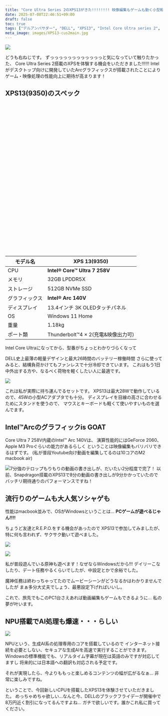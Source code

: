 ```yaml
---
title: "Core Ultra Series 2のXPS13がきた!!!!!!!! 映像編集もゲームも動く小型軽量本命PC"
date: 2025-07-08T22:46:51+09:00
draft: false
toc: true
tags: ["デルアンバサダー", "DELL", "XPS13", "Intel Core Ultra series 2", "XPS体験モニター"]
meta_image: images/XPS13-cus2main.jpg
---
```

![](/images/XPS13-main.jpg)

どうも右ねじです。
ずっっっっっっっっっっっっと気になっていて触りたかった、
Core Ultra Series 2搭載のXPSを体験する機会をいただきました!!!!!!
Intelがデスクトップ向けに開発していたArcグラフィックスが搭載されたことにより
ゲーム・映像処理の性能向上に期待が高まります！

<!--more-->

## XPS13(9350)のスペック

<div class="iframely-embed"><div class="iframely-responsive" style="padding-bottom: 70.1754%; padding-top: 120px;"><a href="https://www.dell.com/ja-jp/shop/dell%E3%81%AE%E3%83%8E%E3%83%BC%E3%83%88%E3%83%91%E3%82%BD%E3%82%B3%E3%83%B3/xps-13-%E3%83%8E%E3%83%BC%E3%83%88%E3%83%91%E3%82%BD%E3%82%B3%E3%83%B3/spd/xps-13-9350-intel-laptop" data-iframely-url="//iframely.net/Keg5G1Sz"></a></div></div><script async src="//iframely.net/embed.js"></script>

| モデル名 | **XPS 13(9350)** |
| --- | --- |
| CPU | **Intel® Core™ Ultra 7 258V** |
| メモリ | 32GB LPDDR5X |
| ストレージ | 512GB NVMe SSD |
| グラフィックス | **Intel® Arc 140V** |
| ディスプレイ | 13.4インチ 3K OLEDタッチパネル |
| OS | Windows 11 Home |
| 重量 | 1.18kg |
| ポート類 | Thunderbolt™︎4 × 2(充電&映像出力可) |

Intel Core Ultraになってから、型番がちょっとわかりづらくなって

DELL史上最薄の軽量デザインと最大26時間のバッテリー稼働時間
さらに使ってみると、結構負荷かけてもファンレスで十分冷却できています。
これはもう1日中外出する方や、なるべく荷物を軽くしたい人に最適です。

![](/images/XPS13-accessories.jpg)

これは私が実際に持ち運んでるセットです。
XPS13は最大28Wで動作しているので、45Wの小型ACアダプタでも十分。
ディスプレイを目線の高さに合わせるためにスタンドを使うので、
マウスとキーボードも軽くて使いやすいものを選んでます。

## Intel™︎Arcのグラフィックis GOAT

Core Ultra 7 258V内蔵のIntel™︎ Arc 140Vは、
演算性能的にはGeForce 2060、Apple M3 Proぐらいの能力があるらしく
ということは映像編集もバリバリできるはずです。
(私が普段Youtube向け動画を編集してるのは10コアのM2 macbook air)

![](/images/ngo.png)7分強のテロップもりもりの動画の書き出しが、だいたい2分程度で完了！
以前、Snapdragon搭載のXPS13で8分の動画の書き出しが9分かかっていたので
バッチリ期待通りのパフォーマンスですね！


## 流行りのゲームも大人気ソシャゲも

性能はmacbook並みで、OSがWindowsということは…
**PCゲームが遊べるじゃん!!!!**

ちょうど友達とR.E.P.O.をする機会があったので
XPS13で参加してみましたが、特に何も言われず、サクサク動いて遊べました。

![](/images/XPS13-repo.jpg)

![](/images/XPS13-genshin.jpg)

私が普段遊んでいる原神も遊べます！なぜならWindowsだから!!!
デイリーこなしたり、デート任務やるくらいでしたが、中設定とかで余裕でした。

魔神任務は終わっちゃってたのでムービーシーンがどうなるかはわかりませんでしたが
まぁ多分大丈夫でしょう、最悪設定下げればいいし。

これで、旅先でもこのPC1台さえあれば動画編集もゲームもできるように…
私の夢が叶います。

## NPU搭載でAI処理も爆速・・・らしい

![](/images/XPS13-center.jpg)

NPUという、生成AI系の処理専用のコアを搭載しているので
インターネット接続を必要としない、セキュアな生成AIを高速で実行することができます。
Windowsの標準機能でも、リアルタイム字幕が現在は英語のみですが対応してますし
将来的には日本語への翻訳も対応される予定です。

それが実現したら、今よりももっと楽しめるコンテンツの幅が広がるなぁ…
非常に楽しみですね。


ということで、今回新しいCPUを搭載したXPS13を体験させていただきました。
めっちゃめちゃ欲しい…なんと今、DELLのブラックフライデーが開催中で
8万円近く割引になってるんですよね…
ガチで欲しいです。誰かこれ私に買ってください。
